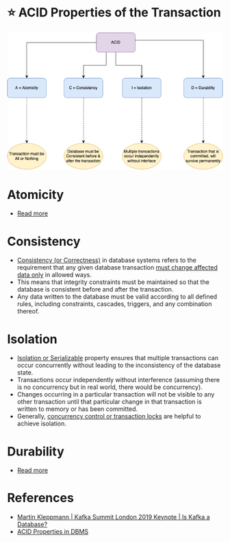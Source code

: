# :star: ACID Properties of the Transaction

![](assets/ACID_Property_DBMS.drawio.png)

# Atomicity
- [Read more](Atomicity.md)

# Consistency
- [Consistency (or Correctness)](https://www.geeksforgeeks.org/acid-properties-in-dbms/) in database systems refers to the requirement that any given database transaction [must change affected data only](https://en.wikipedia.org/wiki/Consistency_(database_systems)) in allowed ways.
- This means that integrity constraints must be maintained so that the database is consistent before and after the transaction.
- Any data written to the database must be valid according to all defined rules, including constraints, cascades, triggers, and any combination thereof.

# Isolation
- [Isolation or Serializable](https://www.geeksforgeeks.org/acid-properties-in-dbms/) property ensures that multiple transactions can occur concurrently without leading to the inconsistency of the database state.
- Transactions occur independently without interference (assuming there is no concurrency but in real world, there would be concurrency).
- Changes occurring in a particular transaction will not be visible to any other transaction until that particular change in that transaction is written to memory or has been committed.
- Generally, [concurrency control or transaction locks](https://medium.com/inspiredbrilliance/what-are-database-locks-1aff9117c290) are helpful to achieve isolation.

# Durability
- [Read more](Durability.md)

# References
- [Martin Kleppmann | Kafka Summit London 2019 Keynote | Is Kafka a Database?](https://youtu.be/BuE6JvQE_CY)
- [ACID Properties in DBMS](https://www.geeksforgeeks.org/acid-properties-in-dbms/)
